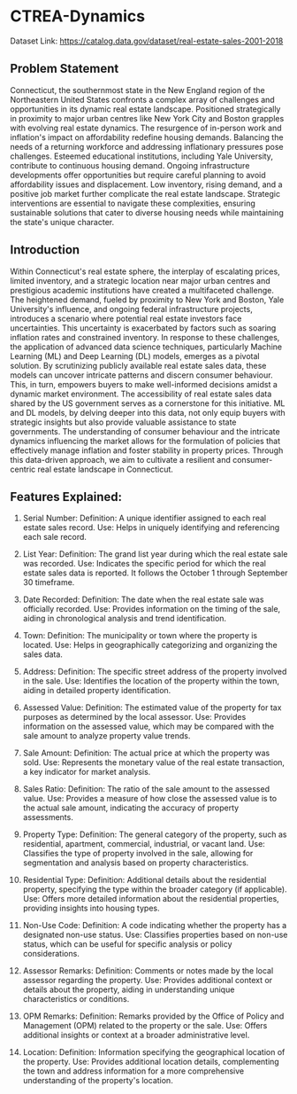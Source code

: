 # CTREA-Dynamics

Dataset Link: https://catalog.data.gov/dataset/real-estate-sales-2001-2018

## Problem Statement

Connecticut, the southernmost state in the New England region of the Northeastern United States confronts a complex array of challenges and opportunities in its dynamic real estate
landscape. Positioned strategically in proximity to major urban centres like New York City and Boston grapples with evolving real estate dynamics. The resurgence of in-person work and
inflation's impact on affordability redefine housing demands. Balancing the needs of a returning workforce and addressing inflationary pressures pose challenges. Esteemed educational
institutions, including Yale University, contribute to continuous housing demand. Ongoing infrastructure developments offer opportunities but require careful planning to avoid
affordability issues and displacement. Low inventory, rising demand, and a positive job market further complicate the real estate landscape. Strategic interventions are essential to navigate
these complexities, ensuring sustainable solutions that cater to diverse housing needs while maintaining the state's unique character.

## Introduction

Within Connecticut's real estate sphere, the interplay of escalating prices, limited inventory, and a strategic location near major urban centres and prestigious academic institutions have created a multifaceted challenge. The heightened demand, fueled by proximity to New York and Boston, Yale University's influence, and ongoing federal infrastructure projects,
introduces a scenario where potential real estate investors face uncertainties. This uncertainty is exacerbated by factors such as soaring inflation rates and constrained
inventory.
In response to these challenges, the application of advanced data science techniques, particularly Machine Learning (ML) and Deep Learning (DL) models, emerges as a pivotal solution. By scrutinizing publicly available real estate sales data, these models can uncover intricate patterns and discern consumer behaviour. This, in turn, empowers buyers to make well-informed decisions amidst a dynamic market environment. The accessibility of real estate sales data shared by the US government serves as a cornerstone for this initiative. ML and DL models, by delving deeper into this data, not only equip buyers with strategic insights but also provide valuable assistance to state governments. The understanding of consumer behaviour and the intricate dynamics influencing the market allows for the formulation of policies that effectively manage inflation and foster stability in property prices. Through this data-driven approach, we aim to cultivate a resilient and consumer-centric real estate landscape in Connecticut.

## Features Explained: 
1. Serial Number:
    Definition: A unique identifier assigned to each real estate sales record.
    Use: Helps in uniquely identifying and referencing each sale record.

2. List Year:
    Definition: The grand list year during which the real estate sale was recorded.
    Use: Indicates the specific period for which the real estate sales data is reported. It follows the October 1 through September 30 timeframe.

3. Date Recorded:
    Definition: The date when the real estate sale was officially recorded.
    Use: Provides information on the timing of the sale, aiding in chronological analysis and trend identification.

4. Town:
    Definition: The municipality or town where the property is located.
    Use: Helps in geographically categorizing and organizing the sales data.

5. Address:
    Definition: The specific street address of the property involved in the sale.
    Use: Identifies the location of the property within the town, aiding in detailed property identification.

6. Assessed Value:
    Definition: The estimated value of the property for tax purposes as determined by the local assessor.
    Use: Provides information on the assessed value, which may be compared with the sale amount to analyze property value trends.

7. Sale Amount:
    Definition: The actual price at which the property was sold.
    Use: Represents the monetary value of the real estate transaction, a key indicator for market analysis.

8. Sales Ratio:
    Definition: The ratio of the sale amount to the assessed value.
    Use: Provides a measure of how close the assessed value is to the actual sale amount, indicating the accuracy of property assessments.

9. Property Type:
    Definition: The general category of the property, such as residential, apartment, commercial, industrial, or vacant land.
    Use: Classifies the type of property involved in the sale, allowing for segmentation and analysis based on property characteristics.

10. Residential Type:
    Definition: Additional details about the residential property, specifying the type within the broader category (if applicable).
    Use: Offers more detailed information about the residential properties, providing insights into housing types.

11. Non-Use Code:
    Definition: A code indicating whether the property has a designated non-use status.
    Use: Classifies properties based on non-use status, which can be useful for specific analysis or policy considerations.

12. Assessor Remarks:
    Definition: Comments or notes made by the local assessor regarding the property.
    Use: Provides additional context or details about the property, aiding in understanding unique characteristics or conditions.

13. OPM Remarks:
    Definition: Remarks provided by the Office of Policy and Management (OPM) related to the property or the sale.
    Use: Offers additional insights or context at a broader administrative level.

14. Location:
    Definition: Information specifying the geographical location of the property.
    Use: Provides additional location details, complementing the town and address information for a more comprehensive understanding of the property's location.

